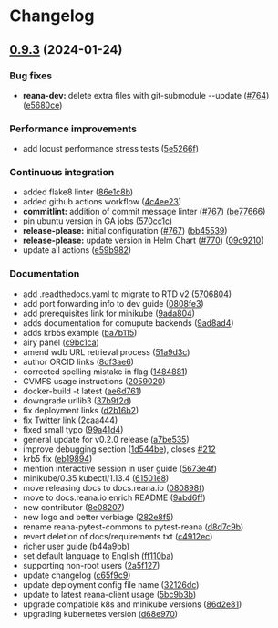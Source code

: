 # Changelog

## [0.9.3](https://github.com/giuseppe-steduto/reana/compare/v0.9.2...0.9.3) (2024-01-24)


### Bug fixes

* **reana-dev:** delete extra files with git-submodule --update ([#764](https://github.com/giuseppe-steduto/reana/issues/764)) ([e5680ce](https://github.com/giuseppe-steduto/reana/commit/e5680ce8bd1a9f80dde4ca448f9fc8d21aa1c6ca))


### Performance improvements

* add locust performance stress tests ([5e5266f](https://github.com/giuseppe-steduto/reana/commit/5e5266f69dbd719f943a1b2b74a2f4432c781a35))


### Continuous integration

* added flake8 linter ([86e1c8b](https://github.com/giuseppe-steduto/reana/commit/86e1c8baf63386e9dec216bccfe6a419b99dacca))
* added github actions workflow ([4c4ee23](https://github.com/giuseppe-steduto/reana/commit/4c4ee2387060f6c11e537dd76cafea4a04cd814c))
* **commitlint:** addition of commit message linter ([#767](https://github.com/giuseppe-steduto/reana/issues/767)) ([be77666](https://github.com/giuseppe-steduto/reana/commit/be77666bb80601c0211674a59a3f91d2609712f9))
* pin ubuntu version in GA jobs ([570cc1c](https://github.com/giuseppe-steduto/reana/commit/570cc1cd3255ef63a3eaacfc7a9b1ac7aa793c77))
* **release-please:** initial configuration ([#767](https://github.com/giuseppe-steduto/reana/issues/767)) ([bb45539](https://github.com/giuseppe-steduto/reana/commit/bb455393ac1b4d149cfef4df6e96ae730c25501c))
* **release-please:** update version in Helm Chart ([#770](https://github.com/giuseppe-steduto/reana/issues/770)) ([09c9210](https://github.com/giuseppe-steduto/reana/commit/09c9210d68e29d094c0e76a4002b17a21fcda701))
* update all actions ([e59b982](https://github.com/giuseppe-steduto/reana/commit/e59b98288b2d98855ca1ef9bd05d5d3af483b419))


### Documentation

* add .readthedocs.yaml to migrate to RTD v2 ([5706804](https://github.com/giuseppe-steduto/reana/commit/5706804d1886711ac4c686d6dac2d3fe1aa2affe))
* add port forwarding info to dev guide ([0808fe3](https://github.com/giuseppe-steduto/reana/commit/0808fe3a4c18a40efb1bd1f3262cf95b3e724507))
* add prerequisites link for minikube ([9ada804](https://github.com/giuseppe-steduto/reana/commit/9ada804cdc9789fe985b0e09b27ccac1427cfd06))
* adds documentation for comupute backends ([9ad8ad4](https://github.com/giuseppe-steduto/reana/commit/9ad8ad4b9b88b5b41ef6e052299cf9aeb59f4c0d))
* adds krb5s example ([ba7b115](https://github.com/giuseppe-steduto/reana/commit/ba7b115231e54ec12b54d0a99ea52e8332abe345))
* airy panel ([c9bc1ca](https://github.com/giuseppe-steduto/reana/commit/c9bc1ca32df131b1b10efcee32cf75c4464ea313))
* amend wdb URL retrieval process ([51a9d3c](https://github.com/giuseppe-steduto/reana/commit/51a9d3c670eef8b2b0f01f61004aa4affb56fb44))
* author ORCID links ([8df3ae6](https://github.com/giuseppe-steduto/reana/commit/8df3ae64b0154c8b9ce7f96d3d6ef75e28051e35))
* corrected spelling mistake in flag ([1484881](https://github.com/giuseppe-steduto/reana/commit/14848812e75d26d38e290a709d5641b1b79c4629))
* CVMFS usage instructions ([2059020](https://github.com/giuseppe-steduto/reana/commit/205902076702e42ae609f7db4214803ceefb23b9))
* docker-build -t latest ([ae6d761](https://github.com/giuseppe-steduto/reana/commit/ae6d761d8f121100225558e17aa7c26ca1888682))
* downgrade urllib3 ([37b9f2d](https://github.com/giuseppe-steduto/reana/commit/37b9f2d76242b471ba5cf92d15d56f47e83bcccf))
* fix deployment links ([d2b16b2](https://github.com/giuseppe-steduto/reana/commit/d2b16b2dced2a7fcbdff013f0491cc84b4834a0e))
* fix Twitter link ([2caa444](https://github.com/giuseppe-steduto/reana/commit/2caa4442418e42ac01bc115c1b5e8d1d6173cb1b))
* fixed small typo ([99a41d4](https://github.com/giuseppe-steduto/reana/commit/99a41d46f0e2caf507a78aa2c554932526f3c49e))
* general update for v0.2.0 release ([a7be535](https://github.com/giuseppe-steduto/reana/commit/a7be535be298f3ec3d6bd094af5d0290722a3a9b))
* improve debugging section ([1d544be](https://github.com/giuseppe-steduto/reana/commit/1d544beae48b0707a95de91fb06c993d2690ef11)), closes [#212](https://github.com/giuseppe-steduto/reana/issues/212)
* krb5 fix ([eb19894](https://github.com/giuseppe-steduto/reana/commit/eb1989440901c426f37999f44e939d2c370be954))
* mention interactive session in user guide ([5673e4f](https://github.com/giuseppe-steduto/reana/commit/5673e4fa7143ef11b77977be81f3ad2ad6315739))
* minikube/0.35 kubectl/1.13.4 ([61501e8](https://github.com/giuseppe-steduto/reana/commit/61501e8907232961edf043035c35667e586c2a87))
* move releasing docs to docs.reana.io ([080898f](https://github.com/giuseppe-steduto/reana/commit/080898ffc13a1edf3d0d3ec7c7e9599c53bbf369))
* move to docs.reana.io enrich README ([9abd6ff](https://github.com/giuseppe-steduto/reana/commit/9abd6ffe94008020173de153786adb8039d2de44))
* new contributor ([8e08207](https://github.com/giuseppe-steduto/reana/commit/8e08207ca17c5964a6b205a7e4491552f65dc51b))
* new logo and better verbiage ([282e8f5](https://github.com/giuseppe-steduto/reana/commit/282e8f515226917bcc4bdebb9ee64c8a041f3cfb))
* rename reana-pytest-commons to pytest-reana ([d8d7c9b](https://github.com/giuseppe-steduto/reana/commit/d8d7c9be9844b8767cac6558cb73fa1588950f94))
* revert deletion of docs/requirements.txt ([c4912ec](https://github.com/giuseppe-steduto/reana/commit/c4912ec0e8af241250ffcacc57dcf85cd6505497))
* richer user guide ([b44a9bb](https://github.com/giuseppe-steduto/reana/commit/b44a9bb45a8ef6fc68bdae1445bf643b8c68e863))
* set default language to English ([ff110ba](https://github.com/giuseppe-steduto/reana/commit/ff110ba72e8cc76fad44c8df241e956b5126a685))
* supporting non-root users ([2a5f127](https://github.com/giuseppe-steduto/reana/commit/2a5f12733d49095ad55369e7fd915b5dac1fda58))
* update changelog ([c65f9c9](https://github.com/giuseppe-steduto/reana/commit/c65f9c90061477423dc3eb897a274c43a42002ef))
* update deployment config file name ([32126dc](https://github.com/giuseppe-steduto/reana/commit/32126dce77a6288820c5c1e8e6a8b4fab9198835))
* update to latest reana-client usage ([5bc9b3b](https://github.com/giuseppe-steduto/reana/commit/5bc9b3ba7210fe45f15bd1d031cb3b83666f80fb))
* upgrade compatible k8s and minikube versions ([86d2e81](https://github.com/giuseppe-steduto/reana/commit/86d2e8131d8bb3f1126dcc8569193a385227a575))
* upgrading kubernetes version ([d68e970](https://github.com/giuseppe-steduto/reana/commit/d68e970807ffaccd6e73d37fe7d56a561764a3bc))
